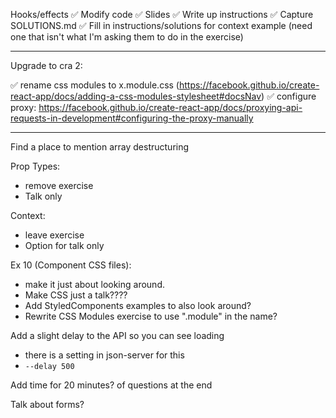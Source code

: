 Hooks/effects
✅ Modify code
✅ Slides
✅ Write up instructions
✅ Capture SOLUTIONS.md
✅ Fill in instructions/solutions for context example (need one that isn't what I'm asking them to do in the exercise)

---

Upgrade to cra 2:

✅ rename css modules to x.module.css (https://facebook.github.io/create-react-app/docs/adding-a-css-modules-stylesheet#docsNav)
✅ configure proxy: https://facebook.github.io/create-react-app/docs/proxying-api-requests-in-development#configuring-the-proxy-manually

---

Find a place to mention array destructuring

Prop Types:

- remove exercise
- Talk only

Context:

- leave exercise
- Option for talk only

Ex 10 (Component CSS files):

- make it just about looking around.
- Make CSS just a talk????
- Add StyledComponents examples to also look around?
- Rewrite CSS Modules exercise to use ".module" in the name?

Add a slight delay to the API so you can see loading

- there is a setting in json-server for this
- `--delay 500`

Add time for 20 minutes? of questions at the end

Talk about forms?
